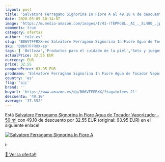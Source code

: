 ```yaml
---
layout: post
title: 'Salvatore Ferragamo Signorina In Fiore A al 49.10 % de descuento'
date: 2020-03-05 18:14:07
image: 'https://m.media-amazon.com/images/I/41-rfEPPoBL._AC_._SL400_.jpg'
comments: true
category: ofertas
author: 'tole.es'
slug: 'B06VTFFRXX-es Salvatore Ferragamo Signorina In Fiore Agua de Tocador...'
sku: 'B06VTFFRXX-es'
tags: [ 'Belleza','Productos para el cuidado de la piel','Sets y juegos para el cuidado de la piel','agua','de','tocador', ]
actualPrice: 32.55 EUR
currency: EUR
price: 32.55
comparePrice: 63.95 EUR
prodname: 'Salvatore Ferragamo Signorina In Fiore Agua de Tocador Vaporizador - 50 ml'
country: 'es'
flag: '🇪🇸'
brand: ''
buyurl: 'https://www.amazon.es/dp/B06VTFFRXX/?tag=tolees-21'
descuento: '49.10'
average: '37.552'
---
```


Está [Salvatore Ferragamo Signorina In Fiore Agua de Tocador Vaporizador - 50 ml](https://www.amazon.es/dp/B06VTFFRXX/?tag=tolees-21) con 49.10 de descuento por 32.55 EUR (original: 63.95 EUR) en el siguiente enlace!

[![Salvatore Ferragamo Signorina In Fiore A](https://m.media-amazon.com/images/I/41-rfEPPoBL._AC_._SL400_.jpg)](https://www.amazon.es/dp/B06VTFFRXX/?tag=tolees-21)

ℹ️:


[🛒 Ver la oferta!!](https://www.amazon.es/dp/B06VTFFRXX/?tag=tolees-21)
